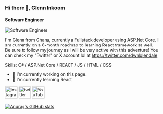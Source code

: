 ### Hi there 👋, Glenn Inkoom
#### Software Engineer
![Software Engineer](https://pbs.twimg.com/profile_banners/3438148275/1635864557/600x200)

I'm Glenn from Ghana, currently a Fullstack developer using ASP.Net Core. I am currently on a 6-month roadmap to learning React framework as well. Be sure to follow my journey as I will be very active with this adventure! You can check my "Twitter" or X account lol at https://twitter.com/dwnlglendale

Skills: C# / ASP.Net Core / REACT / JS / HTML / CSS

- 🔭 I’m currently working on this page. 
- 🌱 I’m currently learning React 


[<img src='https://cdn.jsdelivr.net/npm/simple-icons@3.0.1/icons/instagram.svg' alt='instagram' height='40'>](https://www.instagram.com/dwnlglendale/)  [<img src='https://cdn.jsdelivr.net/npm/simple-icons@3.0.1/icons/twitter.svg' alt='twitter' height='40'>](https://twitter.com/dwnlglendale)  [<img src='https://cdn.jsdelivr.net/npm/simple-icons@3.0.1/icons/youtube.svg' alt='YouTube' height='40'>](https://www.youtube.com/channel/glendaleYT)  

[![Anurag's GitHub stats](https://github-readme-stats.vercel.app/api?username=dwnlglendale)](https://github.com/anuraghazra/github-readme-stats)
<!--
**dwnlglendale/dwnlglendale** is a ✨ _special_ ✨ repository because its `README.md` (this file) appears on your GitHub profile.

Here are some ideas to get you started:

- 🔭 I’m currently working on ...
- 🌱 I’m currently learning ...
- 👯 I’m looking to collaborate on ...
- 🤔 I’m looking for help with ...
- 💬 Ask me about ...
- 📫 How to reach me: ...
- 😄 Pronouns: ...
- ⚡ Fun fact: ...
-->
